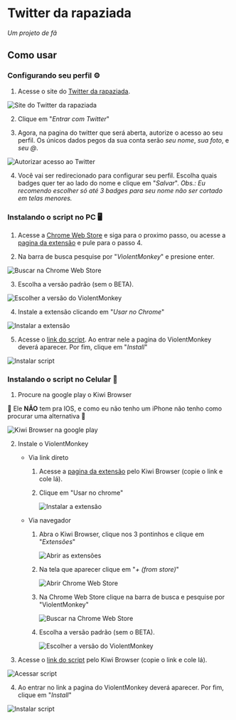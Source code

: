 # Twitter da rapaziada

*Um projeto de fã*

## Como usar

### Configurando seu perfil ⚙️

1. Acesse o site do [Twitter da rapaziada](https://twitter-da-rapaziada.vercel.app).

![Site do Twitter da rapaziada](./install-images/image.png)

2. Clique em "*Entrar com Twitter*"

3. Agora, na pagina do twitter que será aberta, autorize o acesso ao seu perfil. Os únicos dados pegos da sua conta serão *seu nome*, *sua foto*, e *seu @*.

![Autorizar acesso ao Twitter](./install-images/image-3.png)

4. Você vai ser redirecionado para configurar seu perfil. Escolha quais badges quer ter ao lado do nome e clique em "*Salvar*". *Obs.: Eu recomendo escolher só até 3 badges para seu nome não ser cortado em telas menores.*

<h3 id="instalando-o-script-no-pc">Instalando o script no PC 🖥️</h3>

1. Acesse a [Chrome Web Store](https://chromewebstore.google.com/) e siga para o proximo passo, ou acesse a [pagina da extensão](https://chromewebstore.google.com/detail/violentmonkey/jinjaccalgkegednnccohejagnlnfdag) e pule para o passo 4.

2. Na barra de busca pesquise por "*ViolentMonkey*" e presione enter.

![Buscar na Chrome Web Store](./install-images/image-4.png)

3. Escolha a versão padrão (sem o BETA).

![Escolher a versão do ViolentMonkey](./install-images/image-5.png)

4. Instale a extensão clicando em "*Usar no Chrome*"

![Instalar a extensão](./install-images/image-6.png)

5. Acesse o [link do script](https://github.com/feeeyli/twitter-da-rapaziada/raw/main/index.user.js). Ao entrar nele a pagina do ViolentMonkey deverá aparecer. Por fim, clique em "*Install*"

![Instalar script](./install-images/image-7.png)

<h3 id="instalando-o-script-no-celular">Instalando o script no Celular 📱</h3>

1. Procure na google play o Kiwi Browser

🚨 Ele **NÃO** tem pra IOS, e como eu não tenho um iPhone não tenho como procurar uma alternativa 🚨

![Kiwi Browser na google play](./install-images/image-8.png)

2. Instale o ViolentMonkey

    - Via link direto

      1. Acesse a [pagina da extensão](https://chromewebstore.google.com/detail/violentmonkey/jinjaccalgkegednnccohejagnlnfdag) pelo Kiwi Browser (copie o link e cole lá).

      2. Clique em "Usar no chrome"

          ![Instalar a extensão](./install-images/image-9.png)

    - Via navegador

      1. Abra o Kiwi Browser, clique nos 3 pontinhos e clique em "*Extensões*"

          ![Abrir as extensões](./install-images/image-10.png)

      2. Na tela que aparecer clique em "*+ (from store)*"

          ![Abrir Chrome Web Store](./install-images/image-11.png)

      3. Na Chrome Web Store clique na barra de busca e pesquise por "ViolentMonkey"

          ![Buscar na Chrome Web Store](./install-images/image-12.png)

      4. Escolha a versão padrão (sem o BETA).

          ![Escolher a versão do ViolentMonkey](./install-images/image-13.png)

3. Acesse o [link do script](https://github.com/feeeyli/twitter-da-rapaziada/raw/main/index.user.js) pelo Kiwi Browser (copie o link e cole lá).

![Acessar script](./install-images/image-14.png)

4. Ao entrar no link a pagina do ViolentMonkey deverá aparecer. Por fim, clique em "*Install*"

![Instalar script](./install-images/image-15.png)